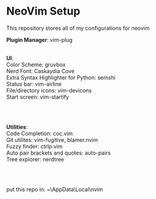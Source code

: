 # NeoVim Setup
This repository stores all of my configurations for neovim


**Plugin Manager**: vim-plug
<br>
<br>

**UI**:
<br>
Color Scheme: gruvbox
<br>
Nerd Font: Caskaydia Cove
<br>
Extra Syntax Highlighter for Python: semshi
<br>
Status bar: vim-airline
<br>
File/directory icons: vim-devicons
<br>
Start screen: vim-startify

<br>
<br>

**Utilities**:
<br>
Code Completion: coc.vim
<br>
Git utilites: vim-fugitive, blamer.nvim
<br>
Fuzzy finder: ctrlp.vim
<br>
Auto pair brackets and quotes: auto-pairs
<br>
Tree explorer: nerdtree

<br>
<br>

put this repo in: ~\AppData\Local\nvim
